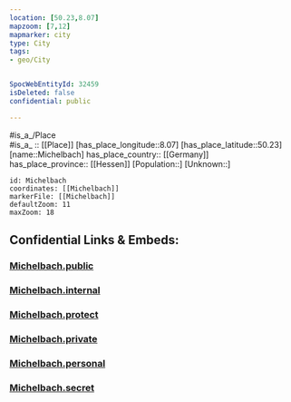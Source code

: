 ```yaml
---
location: [50.23,8.07] 
mapzoom: [7,12] 
mapmarker: city 
type: City
tags:
- geo/City


SpocWebEntityId: 32459
isDeleted: false
confidential: public

---
```

#is_a_/Place  
#is_a_ :: [[Place]] 
[has_place_longitude::8.07] 
[has_place_latitude::50.23] 
[name::Michelbach] 
has_place_country:: [[Germany]]  
has_place_province:: [[Hessen]] 
[Population::] 
[Unknown::] 


```leaflet
id: Michelbach
coordinates: [[Michelbach]] 
markerFile: [[Michelbach]] 
defaultZoom: 11 
maxZoom: 18
```


## Confidential Links & Embeds: 

### [Michelbach.public](/_public/\Earth\Continent\Europe\Europe~Central\Germany\Germany~West\Hessen\counties~Hessen\Rheingau-Taunus-Kreis\cities~Rheingau-Taunus\Aarbergen\boroughs~AarbergenMichelbach.public.md) 

### [Michelbach.internal](/_internal/\Earth\Continent\Europe\Europe~Central\Germany\Germany~West\Hessen\counties~Hessen\Rheingau-Taunus-Kreis\cities~Rheingau-Taunus\Aarbergen\boroughs~AarbergenMichelbach.internal.md) 

### [Michelbach.protect](/_protect/\Earth\Continent\Europe\Europe~Central\Germany\Germany~West\Hessen\counties~Hessen\Rheingau-Taunus-Kreis\cities~Rheingau-Taunus\Aarbergen\boroughs~AarbergenMichelbach.protect.md) 

### [Michelbach.private](/_private/\Earth\Continent\Europe\Europe~Central\Germany\Germany~West\Hessen\counties~Hessen\Rheingau-Taunus-Kreis\cities~Rheingau-Taunus\Aarbergen\boroughs~AarbergenMichelbach.private.md) 

### [Michelbach.personal](/_personal/\Earth\Continent\Europe\Europe~Central\Germany\Germany~West\Hessen\counties~Hessen\Rheingau-Taunus-Kreis\cities~Rheingau-Taunus\Aarbergen\boroughs~AarbergenMichelbach.personal.md) 

### [Michelbach.secret](/_secret/\Earth\Continent\Europe\Europe~Central\Germany\Germany~West\Hessen\counties~Hessen\Rheingau-Taunus-Kreis\cities~Rheingau-Taunus\Aarbergen\boroughs~AarbergenMichelbach.secret.md)

